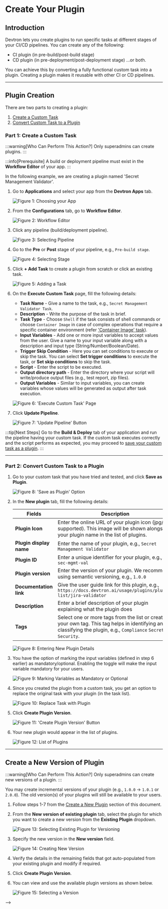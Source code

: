 # Create Your Plugin

## Introduction

Devtron lets you create plugins to run specific tasks at different stages of your CI/CD pipelines. You can create any of the following:
* CI plugin (in pre-build/post-build stage)
* CD plugin (in pre-deployment/post-deployment stage)
...or both.

You can achieve this by converting a fully functional custom task into a plugin. Creating a plugin makes it reusable with other CI or CD pipelines.

---

## Plugin Creation

There are two parts to creating a plugin:
1. [Create a Custom Task](#part-1-create-a-custom-task)
2. [Convert Custom Task to a Plugin](#part-2-convert-custom-task-to-a-plugin)

### Part 1: Create a Custom Task

:::warning[Who Can Perform This Action?]
Only superadmins can create plugins.
:::

:::info[Prerequisite]
A build or deployment pipeline must exist in the **Workflow Editor** of your app.
:::

In the following example, we are creating a plugin named 'Secret Management Validator'.

1. Go to **Applications** and select your app from the **Devtron Apps** tab.

    ![Figure 1: Choosing your App](https://devtron-public-asset.s3.us-east-2.amazonaws.com/images/plugins/create-plugin/select-devtron-app.jpg)

2. From the **Configurations** tab, go to **Workflow Editor**.

    ![Figure 2: Workflow Editor](https://devtron-public-asset.s3.us-east-2.amazonaws.com/images/plugins/create-plugin/workflow-editor.jpg)

3. Click any pipeline (build/deployment pipeline).

    ![Figure 3: Selecting Pipeline](https://devtron-public-asset.s3.us-east-2.amazonaws.com/images/plugins/create-plugin/select-pipeline.jpg)

4. Go to the **Pre** or **Post** stage of your pipeline, e.g., `Pre-build stage`.

    ![Figure 4: Selecting Stage](https://devtron-public-asset.s3.us-east-2.amazonaws.com/images/plugins/create-plugin/pre-build-stage.jpg)

5. Click **+ Add Task** to create a plugin from scratch or click an existing task.

    ![Figure 5: Adding a Task](https://devtron-public-asset.s3.us-east-2.amazonaws.com/images/plugins/create-plugin/execute-custom-task.jpg)

6. On the **Execute Custom Task** page, fill the following details:

    * **Task Name** - Give a name to the task, e.g., `Secret Management Validator Task`.
    * **Description** - Write the purpose of the task in brief.
    * **Task Type** - Choose `Shell` if the task consists of shell commands or choose `Container Image` in case of complex operations that require a specific container environment (refer ['Container Image' task](https://docs.devtron.ai/usage/applications/creating-application/workflow/ci-pipeline/ci-build-pre-post-plugins#custom-script-container-image)).
    * **Input Variables** - Add one or more input variables to accept values from the user. Give a name to your input variable along with a description and input type (String/Number/Boolean/Date).
    * **Trigger Skip Condition** - Here you can set conditions to execute or skip the task. You can select **Set trigger conditions** to execute the task, or **Set skip conditions** to skip the task.
    * **Script** - Enter the script to be executed.
    * **Output directory path** - Enter the directory where your script will write/produce output files (e.g., test report, zip files).
    * **Output Variables** - Similar to input variables, you can create variables whose values will be generated as output after task execution.

    ![Figure 6: 'Execute Custom Task' Page](https://devtron-public-asset.s3.us-east-2.amazonaws.com/images/plugins/create-plugin/custom-task-page.jpg)

7. Click **Update Pipeline**.

    ![Figure 7: 'Update Pipeline' Button](https://devtron-public-asset.s3.us-east-2.amazonaws.com/images/plugins/create-plugin/update-plugin.jpg)

:::tip[Next Steps]
Go to the **Build & Deploy** tab of your application and run the pipeline having your custom task. If the custom task executes correctly and the script performs as expected, you may proceed to [save your custom task as a plugin](#part-2-convert-custom-task-to-a-plugin).
:::

---

### Part 2: Convert Custom Task to a Plugin

1. Go to your custom task that you have tried and tested, and click **Save as Plugin**.

    ![Figure 8: 'Save as Plugin' Option](https://devtron-public-asset.s3.us-east-2.amazonaws.com/images/plugins/create-plugin/save-as-plugin.jpg)

2. In the **New plugin** tab, fill the following details:

    | Fields | Description |
    |--------|-------------|
    | **Plugin Icon** | Enter the online URL of your plugin icon (jpg/png supported). This image will be shown alongside your plugin name in the list of plugins. |
    | **Plugin display name** | Enter the name of your plugin, e.g., `Secret Management Validator` |
    | **Plugin ID** | Enter a unique identifier for your plugin, e.g., `sec-mgmt-val` |
    | **Plugin version** | Enter the version of your plugin. We recommend using semantic versioning, e.g., `1.0.0` |
    | **Documentation link** | Give the user guide link for this plugin, e.g., `https://docs.devtron.ai/usage/plugins/plugin-list/jira-validator` |
    | **Description** | Enter a brief description of your plugin explaining what the plugin does |
    | **Tags** | Select one or more tags from the list or create your own tag. This tag helps in identifying and classifying the plugin, e.g., `Compliance` `Secrets` `Security`.|

    ![Figure 8: Entering New Plugin Details](https://devtron-public-asset.s3.us-east-2.amazonaws.com/images/plugins/create-plugin/new-plugin-tab.jpg)

3. You have the option of marking the input variables (defined in step 6 earlier) as mandatory/optional. Enabling the toggle will make the input variable mandatory for your users.

    ![Figure 9: Marking Variables as Mandatory or Optional](https://devtron-public-asset.s3.us-east-2.amazonaws.com/images/plugins/create-plugin/mandatory-optional.jpg)

4. Since you created the plugin from a custom task, you get an option to replace the original task with your plugin (in the task list).

    ![Figure 10: Replace Task with Plugin](https://devtron-public-asset.s3.us-east-2.amazonaws.com/images/plugins/create-plugin/replace-with-plugin.jpg)

5. Click **Create Plugin Version**.

    ![Figure 11: 'Create Plugin Version' Button](https://devtron-public-asset.s3.us-east-2.amazonaws.com/images/plugins/create-plugin/create-plugin-version.jpg)

6. Your new plugin would appear in the list of plugins.

    ![Figure 12: List of Plugins](https://devtron-public-asset.s3.us-east-2.amazonaws.com/images/plugins/create-plugin/plugin-list-visible.jpg)

---

## Create a New Version of Plugin

:::warning[Who Can Perform This Action?]
Only superadmins can create new versions of a plugin.
:::

You may create incremental versions of your plugin (e.g., `1.0.0` → `1.0.1` or `2.0.0`). The old version(s) of your plugins will still be available to your users.

1. Follow steps 1-7 from the [Create a New Plugin](#create-a-new-plugin) section of this document.

2. From the **New version of existing plugin** tab, select the plugin for which you want to create a new version from the **Existing Plugin** dropdown.

    ![Figure 13: Selecting Existing Plugin for Versioning](https://devtron-public-asset.s3.us-east-2.amazonaws.com/images/plugins/create-plugin/existing-plugin-select.jpg)

3. Specify the new version in the **New version** field.

    ![Figure 14: Creating New Version](https://devtron-public-asset.s3.us-east-2.amazonaws.com/images/plugins/create-plugin/new-plugin-version.jpg)

4. Verify the details in the remaining fields that got auto-populated from your existing plugin and modify if required.

5. Click **Create Plugin Version**.

6. You can view and use the available plugin versions as shown below.

    ![Figure 15: Selecting a Version](https://devtron-public-asset.s3.us-east-2.amazonaws.com/images/plugins/create-plugin/plugin-versions.jpg)



<!-- ## API Call

:::warning[Prerequisite]
You will need a [token](../../user-guide/global-configurations/authorization/api-tokens.md) to make API calls
:::

```
POST {{DEVTRON_BASEURL}}/orchestrator/plugin/global
```

--- -->

<!-- ### Sample Request Body

{% code title="Plugin Request Body" overflow="wrap" lineNumbers="true" %}

```json
{
    "name": "Secret Management Validator",
    "description": "The Secret Management Validator plugin integrates with your CI/CD pipeline to automatically detect and prevent the inclusion of secrets or sensitive information in your codebase, ensuring compliance and security.",
    "type": "SHARED",
    "icon": "https://devtron-public-asset.s3.us-east-2.amazonaws.com/images/vectors/secret-management-validator.png",
    "tags": ["security", "compliance", "secrets"],
    "action": 0,
    "pluginStage": "CI_CD",
    "pluginSteps": [
        {
            "name": "Step 1",
            "description": "Step 1 - Secret Management Validator",
            "index": 1,
            "stepType": "INLINE",
            "refPluginId": 0,
            "outputDirectoryPath": null,
            "dependentOnStep": "",
            "pluginStepVariable": [
                {
                    "name": "PathToScan",
                    "format": "STRING",
                    "description": "The relative path to the directory or file that needs to be scanned for secrets.",
                    "isExposed": true,
                    "allowEmptyValue": true,
                    "defaultValue": "",
                    "variableType": "INPUT",
                    "valueType": "NEW",
                    "variableStepIndex": 1,
                    "variableStepIndexInPlugin": 0
                },
                {
                    "name": "GitGuardianApiKey",
                    "format": "STRING",
                    "description": "The API key for GitGuardian to authenticate and use the secret detection service.",
                    "isExposed": true,
                    "allowEmptyValue": false,
                    "defaultValue": "",
                    "variableType": "INPUT",
                    "valueType": "NEW",
                    "variableStepIndex": 1,
                    "variableStepIndexInPlugin": 0
                },
                {
                    "name": "ScanScope",
                    "format": "STRING",
                    "description": "Defines the scope of the scan. It can be set to scan all files, specific file types, or based on patterns.",
                    "isExposed": true,
                    "allowEmptyValue": true,
                    "defaultValue": "all",
                    "variableType": "INPUT",
                    "valueType": "NEW",
                    "variableStepIndex": 1,
                    "variableStepIndexInPlugin": 0
                },
                {
                    "name": "OutputFormat",
                    "format": "STRING",
                    "description": "The desired format for the output report, such as JSON, HTML, or plaintext.",
                    "isExposed": true,
                    "allowEmptyValue": true,
                    "defaultValue": "JSON",
                    "variableType": "INPUT",
                    "valueType": "NEW",
                    "variableStepIndex": 1,
                    "variableStepIndexInPlugin": 0
                }
            ],
            "pluginPipelineScript": {
                "script": "\n# Run GitGuardian secret detection\nif [ -n \"$GITGUARDIAN_API_KEY\" ]; then\n echo \"Running GitGuardian Secret Detection...\"\n ggshield scan path $SCAN_PATH --api-key $GITGUARDIAN_API_KEY\nelse\n echo \"GitGuardian API key is missing. Skipping secret detection.\"\nfi\n\n# Output the results\nif [ -f ggshield-output.json ]; then\n cat ggshield-output.json\nelse\n echo \"No GitGuardian output found.\"\nfi",
                "storeScriptAt": "",
                "type": "SHELL"
            }
        }
    ]
}

```
{% endcode %}

Required fields to edit in the above sample payload are:

| Key Path     | Description                                                   |
| ------------ | ------------------------------------------------------------- |
| name         | Plugin name                                                   |
| description  | Plugin description                                            |
| tags         | Array of tags                                                 |
| icon         | Plugin icon url                                               |
| Plugin steps | Array of tasks to execute (Details of fields discussed below) |

Fields of a plugin steps are:

| Key Path                    | Description                                  |
| --------------------------- | -------------------------------------------- |
| name                        | Step name                                    |
| description                 | Description of step                          |
| index                       | Sequence at which the step needs to executed |
| outputDirectoryPath         | Artifact output path                         |
| pluginStepVariable          | Array of required input / output variables   |
| pluginPipelineScript.script | Stringified bash script                      |


### Result

Your new plugin will appear under **Shared Plugins** depending on which stage you have created it for: pre/post build (`pluginStage = CI`), pre/post deployment (`pluginStage = CD`), or both (`pluginStage = CI_CD`)

![New Shared Plugin](https://devtron-public-asset.s3.us-east-2.amazonaws.com/images/plugins/create-plugin/shared-plugin.jpg)

The variables defined in the `pluginStepVariable` array would appear as shown below.

![Plugin Fields](https://devtron-public-asset.s3.us-east-2.amazonaws.com/images/plugins/create-plugin/plugin-fields.jpg)

---

<!-- ## Other API calls

To fetch details of a specific plugin by its ID

```
GET
/orchestrator/plugin/global/detail/{pluginId}
```

To fetch details of all plugins

```
GET
/orchestrator/plugin/global/detail/all
```

To fetch list of all global variables

```
GET
/orchestrator/plugin/global/list/global-variable
```

---

## Field Definitions

Refer the [spec file](https://github.com/devtron-labs/devtron/blob/main/specs/global-plugin.yaml) for detailed definition of each field present in the request/response body of the API. --> -->
